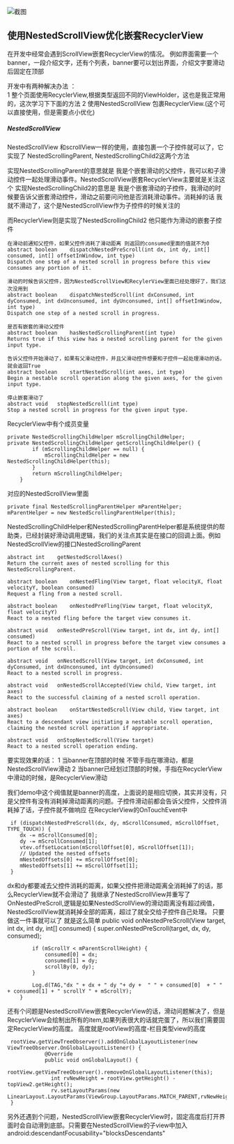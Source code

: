 ![截图](https://github.com/jeffreyhappy/demoCollection/blob/master/NestScrollDemo/ScreenRecord.gif)  

## 使用NestedScrollView优化嵌套RecyclerView
在开发中经常会遇到ScrollView嵌套RecyclerView的情况。
例如界面需要一个banner，一段介绍文字，还有个列表，banner要可以划出界面，介绍文字要滑动后固定在顶部

开发中有两种解决办法 ：  
1 整个页面使用RecyclerView,根据类型返回不同的ViewHolder，这也是我正常用的，这次学习下下面的方法
2 使用NestedScrollView 包裹RecyclerView.(这个可以直接使用，但是需要点小优化)

##### NestedScrollView
NestedScrollView 和scrollView一样的使用，直接包裹一个子控件就可以了，它实现了 NestedScrollingParent, NestedScrollingChild2这两个方法

实现NestedScrollingParent的意思就是 我是个嵌套滑动的父控件，我可以和子滑动控件一起处理滑动事件。NestedScrollView嵌套RecyclerView主要就是关注这个
实现NestedScrollingChild2的意思是  我是个嵌套滑动的子控件，我滑动的时候要告诉父嵌套滑动控件，滑动之前要问问他是否消耗滑动事件。消耗掉的话 我就不滑动了，这个是NestedScrollView作为子控件的时候关注的

而RecyclerView则是实现了NestedScrollingChild2 他只能作为滑动的嵌套子控件

    在滑动前通知父控件，如果父控件消耗了滑动距离 则返回的consumed里面的值就不为0
    abstract boolean	dispatchNestedPreScroll(int dx, int dy, int[] consumed, int[] offsetInWindow, int type)
    Dispatch one step of a nested scroll in progress before this view consumes any portion of it.
    
    滑动的时候告诉父控件，因为NestedScrollView和RecylerView里面已经处理好了，我们这次没用到
    abstract boolean	dispatchNestedScroll(int dxConsumed, int dyConsumed, int dxUnconsumed, int dyUnconsumed, int[] offsetInWindow, int type)
    Dispatch one step of a nested scroll in progress.
    
    是否有嵌套的滑动父控件
    abstract boolean	hasNestedScrollingParent(int type)
    Returns true if this view has a nested scrolling parent for the given input type.
    
    告诉父控件开始滑动了，如果有父滑动控件，并且父滑动控件想要和子控件一起处理滑动的话，就会返回True
    abstract boolean	startNestedScroll(int axes, int type)
    Begin a nestable scroll operation along the given axes, for the given input type.
    
    停止嵌套滑动了
    abstract void	stopNestedScroll(int type)
    Stop a nested scroll in progress for the given input type.

RecyclerView中有个成员变量

    private NestedScrollingChildHelper mScrollingChildHelper;
    private NestedScrollingChildHelper getScrollingChildHelper() {
            if (mScrollingChildHelper == null) {
                mScrollingChildHelper = new NestedScrollingChildHelper(this);
            }
            return mScrollingChildHelper;
        }
        
对应的NestedScrollView里面
    
    private final NestedScrollingParentHelper mParentHelper;
    mParentHelper = new NestedScrollingParentHelper(this);

NestedScrollingChildHelper和NestedScrollingParentHelper都是系统提供的帮助类，已经封装好滑动调用逻辑，我们的关注点其实是在接口的回调上面。例如NestedScrollView的接口NestedScrollingParent

    abstract int	getNestedScrollAxes()
    Return the current axes of nested scrolling for this NestedScrollingParent.
    
    abstract boolean	onNestedFling(View target, float velocityX, float velocityY, boolean consumed)
    Request a fling from a nested scroll.
    
    abstract boolean	onNestedPreFling(View target, float velocityX, float velocityY)
    React to a nested fling before the target view consumes it.
    
    abstract void	onNestedPreScroll(View target, int dx, int dy, int[] consumed)
    React to a nested scroll in progress before the target view consumes a portion of the scroll.
    
    abstract void	onNestedScroll(View target, int dxConsumed, int dyConsumed, int dxUnconsumed, int dyUnconsumed)
    React to a nested scroll in progress.
    
    abstract void	onNestedScrollAccepted(View child, View target, int axes)
    React to the successful claiming of a nested scroll operation.
    
    abstract boolean	onStartNestedScroll(View child, View target, int axes)
    React to a descendant view initiating a nestable scroll operation, claiming the nested scroll operation if appropriate.
    
    abstract void	onStopNestedScroll(View target)
    React to a nested scroll operation ending.

要实现效果的话：
1 当banner在顶部的时候 不管手指在哪滑动，都是NestedScrollView滑动
2 当banner已经划过顶部的时候，手指在RecyclerView中滑动的时候，是RecyclerView滑动

我们demo中这个阀值就是banner的高度，上面说的是相应切换，其实并没有，只是父控件有没有消耗掉滑动距离的问题。子控件滑动前都会告诉父控件，父控件消耗掉了话，子控件就不做响应
在RecyclerView的OnTouchEvent中
     
     if (dispatchNestedPreScroll(dx, dy, mScrollConsumed, mScrollOffset, TYPE_TOUCH)) {
        dx -= mScrollConsumed[0];
        dy -= mScrollConsumed[1];
        vtev.offsetLocation(mScrollOffset[0], mScrollOffset[1]);
        // Updated the nested offsets
        mNestedOffsets[0] += mScrollOffset[0];
        mNestedOffsets[1] += mScrollOffset[1];
     }

dx和dy都要减去父控件消耗的距离，如果父控件把滑动距离全消耗掉了的话，那么RecyclerView就不会滑动了
我继承了NestedScrollView并重写了OnNestedPreScroll,逻辑是如果NestedScrollView的滑动距离没有超过阀值，NestedScrollView就消耗掉全部的距离，超过了就全交给子控件自己处理。
只要做这一件事就可以了  就是这么简单
      public void onNestedPreScroll(View target, int dx, int dy, int[] consumed) {
            super.onNestedPreScroll(target, dx, dy, consumed);
                
            if (mScrollY < mParentScrollHeight) {
                consumed[0] = dx;
                consumed[1] = dy;
                scrollBy(0, dy);
            }
    
            Log.d(TAG,"dx " + dx + " dy "+ dy +  " " + consumed[0]  + " " + consumed[1] + " scrollY " + mScrollY);
        }

还有个问题是NestedScrollView嵌套RecyclerView的话，滑动问题解决了，但是RecyclerView会绘制出所有的item,如果列表很大的话就完蛋了，所以我们需要固定RecyclerView的高度。
高度就是rootView的高度-栏目类型view的高度

     rootView.getViewTreeObserver().addOnGlobalLayoutListener(new ViewTreeObserver.OnGlobalLayoutListener() {
                @Override
                public void onGlobalLayout() {
                  rootView.getViewTreeObserver().removeOnGlobalLayoutListener(this);
                  int rvNewHeight = rootView.getHeight() - topView2.getHeight();
                  rv.setLayoutParams(new LinearLayout.LayoutParams(ViewGroup.LayoutParams.MATCH_PARENT,rvNewHeight));
     }
     
另外还遇到个问题，NestedScrollView嵌套RecyclerView时，固定高度后打开界面时会自动滑到底部。只需要在NestedScrollView的子view中加入        android:descendantFocusability="blocksDescendants"















